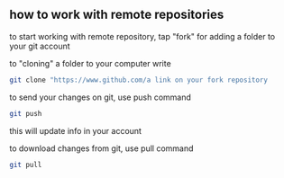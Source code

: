 ## how to work with remote repositories

to start working with remote repository, tap "fork" for adding a folder to your git account

to "cloning" a folder to your computer write
```sh
git clone "https://www.github.com/a link on your fork repository
```

to send your changes on git, use push command
```sh
git push
```
this will update info in your account

to download changes from git, use pull command
```sh
git pull
```
